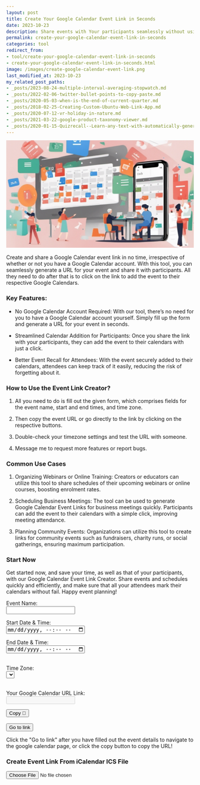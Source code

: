 ```yaml
---
layout: post
title: Create Your Google Calendar Event Link in Seconds
date: 2023-10-23
description: Share events with Your participants seamlessly without using Google Calendar yourself.
permalink: create-your-google-calendar-event-link-in-seconds
categories: tool
redirect_from:
- tool/create-your-google-calendar-event-link-in-seconds
- create-your-google-calendar-event-link-in-seconds.html
image: /images/create-google-calendar-event-link.png
last_modified_at: 2023-10-23
my_related_post_paths:
- _posts/2023-08-24-multiple-interval-averaging-stopwatch.md
- _posts/2022-02-06-twitter-bullet-points-to-copy-paste.md
- _posts/2020-05-03-when-is-the-end-of-current-quarter.md
- _posts/2018-02-25-Creating-Custom-Ubuntu-Web-Link-App.md
- _posts/2020-07-12-vr-holiday-in-nature.md
- _posts/2021-03-22-google-product-taxonomy-viewer.md
- _posts/2020-01-15-Quizrecall--Learn-any-text-with-automatically-generated-quiz.md
---
```


<script src="https://cdnjs.cloudflare.com/ajax/libs/moment.js/2.24.0/moment.min.js" defer></script>
<script src="https://cdnjs.cloudflare.com/ajax/libs/moment-timezone/0.5.28/moment-timezone-with-data.min.js" defer></script>
<script src="https://cdnjs.cloudflare.com/ajax/libs/ical.js/1.5.0/ical.min.js" defer></script>



![Create Your Google Calendar Event Link in Seconds](/images/create-google-calendar-event-link.png)

Create and share a Google Calendar event link in no time, irrespective of whether or not you have a Google Calendar account. With this tool, you can seamlessly generate a URL for your event and share it with participants. All they need to do after that is to click on the link to add the event to their respective Google Calendars. 

### Key Features:

- No Google Calendar Account Required: With our tool, there’s no need for you to have a Google Calendar account yourself. Simply fill up the form and generate a URL for your event in seconds. 

- Streamlined Calendar Addition for Participants: Once you share the link with your participants, they can add the event to their calendars with just a click. 

- Better Event Recall for Attendees: With the event securely added to their calendars, attendees can keep track of it easily, reducing the risk of forgetting about it.

### How to Use the Event Link Creator?

1. All you need to do is fill out the given form, which comprises fields for the event name, start and end times, and time zone.

2. Then copy the event URL or go directly to the link by clicking on the respective buttons. 

3. Double-check your timezone settings and test the URL with someone.

4. Message me to request more features or report bugs. 


### Common Use Cases

1. Organizing Webinars or Online Training: Creators or educators can utilize this tool to share schedules of their upcoming webinars or online courses, boosting enrolment rates.

2. Scheduling Business Meetings: The tool can be used to generate Google Calendar Event Links for business meetings quickly. Participants can add the event to their calendars with a simple click, improving meeting attendance.

3. Planning Community Events: Organizations can utilize this tool to create links for community events such as fundraisers, charity runs, or social gatherings, ensuring maximum participation.


### Start Now
Get started now, and save your time, as well as that of your participants, with our Google Calendar Event Link Creator. Share events and schedules quickly and efficiently, and make sure that all your attendees mark their calendars without fail. Happy event planning!

<form id="calendarEvent" oninput="createLink()">
  <label for="event_name">Event Name:</label><br>
  <input type="text" id="event_name" name="event_name" value=""><br>

  <label for="date_time_from">Start Date & Time:</label><br>
  <input type="datetime-local" id="date_time_from" name="date_time_from"><br>

  <label for="date_time_to">End Date & Time:</label><br>
  <input type="datetime-local" id="date_time_to" name="date_time_to"><br><br>

  <label for="timezone">Time Zone:</label><br>
  <select id="timezone">
  </select><br><br>

  <label for="url">Your Google Calendar URL Link:</label><br>
  <input type="text" id="url" name="url" value="" disabled><br>

</form>

<button type="button" onclick="copyTextUrl()">Copy 🔗</button><br><br>
<button type="button" id="goToLink">Go to link</button>

<p>Click the "Go to link" after you have filled out the event details to navigate to the google calendar page, or click the copy button to copy the URL!</p>

<h3>Create Event Link From iCalendar ICS File</h3>
<input type="file" id="fileUpload" onchange="parseIcs()">
<div id ="output"></div>

<script>




function createLink(){
  var name = document.getElementById('event_name').value;
  var startTime = document.getElementById('date_time_from').value;
  var endTime = document.getElementById('date_time_to').value;

  var calendar_url = 'https://calendar.google.com/calendar/u/0/r/eventedit?';
  calendar_url += 'text='+encodeURIComponent(name);

  var timezone = document.getElementById('timezone').value;
  formattedStart = moment.tz(startTime, timezone).format('YYYYMMDD[T]HHmmssZ');
  formattedEnd = moment.tz(endTime, timezone).format('YYYYMMDD[T]HHmmssZ');
  calendar_url += '&dates=' + formattedStart + '/' + formattedEnd;
  calendar_url += '&ctz=' + timezone;

  document.getElementById('url').value = calendar_url;

  return calendar_url;
}

async function copyTextUrl() {
  var copyText = document.getElementById("url").value;
  await copyToClipboard(copyText);
}

async function copyToClipboard(text) {
    try {
        await navigator.clipboard.writeText(text);
        console.log('Text copied to clipboard');
    } catch (err) {
        console.log('Error in copying text: ', err);
    }
}


function parseIcs() {
    var fileInput = document.getElementById('fileUpload');
    var file = fileInput.files[0];
    var reader = new FileReader();

    reader.onload = function(event) {
        // Parse ICS file
        var icsFile = ICAL.parse(event.target.result.trim());
        var comp = new ICAL.Component(icsFile);
        var events = comp.getAllSubcomponents('vevent');

        // Output events to HTML
        var outputContainer = document.getElementById('output');
        outputContainer.innerHTML = '';
        var timezone = document.getElementById('timezone').value;
        index = 0;
        events.forEach(function(event) {
            var eventComp = new ICAL.Event(event);
            var listItem = document.createElement('li');

            if (index === 0) { // sets the first event to form inputs
                document.getElementById('event_name').value = eventComp.summary;
                document.getElementById('date_time_from').value = moment.tz(eventComp.startDate.toJSDate(), timezone).format('YYYY-MM-DDTHH:mm');
                document.getElementById('date_time_to').value = moment.tz(eventComp.endDate.toJSDate(), timezone).format('YYYY-MM-DDTHH:mm');
                createLink(); // we need to create the link again with the new values.
            }

            listItem.textContent = 'Event Name: ' + eventComp.summary +
                                  ', Start Time: ' + moment.tz(eventComp.startDate.toJSDate(), timezone).format() +
                                  ', End Time: ' + moment.tz(eventComp.endDate.toJSDate(), timezone).format();
            outputContainer.appendChild(listItem);
            index = index + 1;
        });
    };
    reader.onerror = function(event) {
        console.error("File could not be read! Code " + event.target.error.code);
    };

    reader.readAsText(file);
}



function onLoad() {
  // Pre-fill date and time fields
  var currentDate = moment().add(1, 'days').startOf('day').add(8, 'hours'); // set time to 8am tomorrow
  
  // Format the date & time according to HTML datetime-local input requirements and users local time zone
  var formattedStart = currentDate.format("YYYY-MM-DDTHH:mm");
  var formattedEnd = currentDate.add(2, 'hours').format("YYYY-MM-DDTHH:mm");
  
  document.getElementById('date_time_from').value = formattedStart;
  document.getElementById('date_time_to').value = formattedEnd;
  
  // Populate timezone dropdown with IANA time zones and their standard text labels
  var tzSelect = document.getElementById('timezone');
  var timeZones = moment.tz.names();
  for (var i = 0; i < timeZones.length; i++) {
      var opt = document.createElement('option');
      opt.value = timeZones[i];
      opt.innerHTML = timeZones[i];
      tzSelect.appendChild(opt);
  }
  
  // Set default timezone
  tzSelect.value = moment.tz.guess();
  
  document.getElementById("goToLink").addEventListener("submit", function(event){
    event.preventDefault();
  
    var calendar_url = createLink()
  
    window.open(calendar_url, '_blank');
  });

}
window.addEventListener("load", onLoad);


</script>
